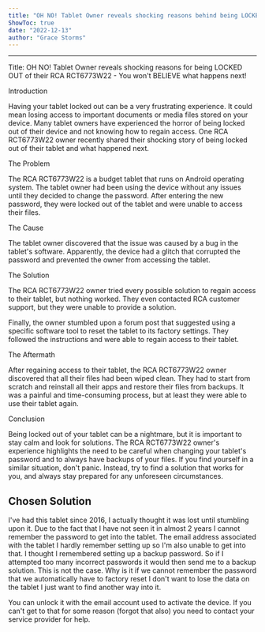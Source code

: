```yaml
---
title: "OH NO! Tablet Owner reveals shocking reasons behind being LOCKED OUT of their RCA RCT6773W22 - You won't BELIEVE what happens next!"
ShowToc: true 
date: "2022-12-13"
author: "Grace Storms"
---
```

*****
Title: OH NO! Tablet Owner reveals shocking reasons for being LOCKED OUT of their RCA RCT6773W22 - You won't BELIEVE what happens next!

Introduction

Having your tablet locked out can be a very frustrating experience. It could mean losing access to important documents or media files stored on your device. Many tablet owners have experienced the horror of being locked out of their device and not knowing how to regain access. One RCA RCT6773W22 owner recently shared their shocking story of being locked out of their tablet and what happened next.

The Problem

The RCA RCT6773W22 is a budget tablet that runs on Android operating system. The tablet owner had been using the device without any issues until they decided to change the password. After entering the new password, they were locked out of the tablet and were unable to access their files.

The Cause

The tablet owner discovered that the issue was caused by a bug in the tablet's software. Apparently, the device had a glitch that corrupted the password and prevented the owner from accessing the tablet.

The Solution

The RCA RCT6773W22 owner tried every possible solution to regain access to their tablet, but nothing worked. They even contacted RCA customer support, but they were unable to provide a solution.

Finally, the owner stumbled upon a forum post that suggested using a specific software tool to reset the tablet to its factory settings. They followed the instructions and were able to regain access to their tablet.

The Aftermath

After regaining access to their tablet, the RCA RCT6773W22 owner discovered that all their files had been wiped clean. They had to start from scratch and reinstall all their apps and restore their files from backups. It was a painful and time-consuming process, but at least they were able to use their tablet again.

Conclusion

Being locked out of your tablet can be a nightmare, but it is important to stay calm and look for solutions. The RCA RCT6773W22 owner's experience highlights the need to be careful when changing your tablet's password and to always have backups of your files. If you find yourself in a similar situation, don't panic. Instead, try to find a solution that works for you, and always stay prepared for any unforeseen circumstances.


## Chosen Solution
 I've had this tablet since 2016, I actually thought it was lost until stumbling upon it. Due to the fact that I have not seen it in almost 2 years I cannot remember the password to get into the tablet. The email address associated with the tablet I hardly remember setting up so I'm also unable to get into that. I thought I remembered setting up a backup password. So if I attempted too many incorrect passwords it would then send me to a backup solution. This is not the case. Why is it if we cannot remember the password that we automatically have to factory reset I don't want to lose the data on the tablet I just want to find another way into it.

 You can unlock it with the email account used to activate the device. If you can't get to that for some reason (forgot that also) you need to contact your service provider for help.




